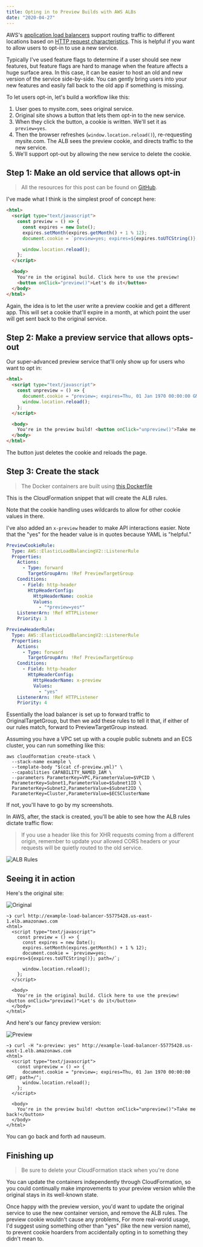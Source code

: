 ```yaml
---
title: Opting in to Preview Builds with AWS ALBs
date: "2020-04-27"
---
```


AWS's [application load balancers](https://docs.aws.amazon.com/elasticloadbalancing/latest/application/introduction.html) 
support routing traffic to different locations based on 
[HTTP request characteristics](https://docs.aws.amazon.com/elasticloadbalancing/latest/application/listener-update-rules.html). 
This is helpful if you want to allow users to opt-in to use a new service.

Typically I've used feature flags to determine if a user should see new features, but
feature flags are hard to manage when the feature affects a huge surface area. In this case,
it can be easier to host an old and new version of the service side-by-side. You can gently bring 
users into your new features and easily fall back to the old app if something is missing.

To let users opt-in, let's build a workflow like this:

1. User goes to mysite.com, sees original service.
1. Original site shows a button that lets them opt-in to the new service.
1. When they click the button, a cookie is written. We'll set it as `preview=yes`.
1. Then the browser refreshes (`window.location.reload()`), re-requesting mysite.com. The ALB sees the preview cookie, and directs traffic to the new service.
1. We'll support opt-out by allowing the new service to delete the cookie.

## Step 1: Make an old service that allows opt-in

> <i class="fa fa-github"></i> All the resources for this post can be found on [GitHub](https://github.com/terrbear/terrbear.github.io/tree/develop/content/blog/opt-in-previews-with-albs).

I've made what I think is the simplest proof of concept here:

```html
<html>
  <script type="text/javascript">
    const preview = () => {
      const expires = new Date();
      expires.setMonth(expires.getMonth() + 1 % 12);
      document.cookie = `preview=yes; expires=${expires.toUTCString()}; path=/`;

      window.location.reload();
    };
  </script>

  <body>
    You're in the original build. Click here to use the preview! 
    <button onClick="preview()">Let's do it</button>
  </body>
</html>
```

Again, the idea is to let the user write a preview cookie and get a different app. This will
set a cookie that'll expire in a month, at which point the user will get sent back to the original service.

## Step 2: Make a preview service that allows opts-out

Our super-advanced preview service that'll only show up for users who want to opt in:

```html
<html>
  <script type="text/javascript">
    const unpreview = () => {
      document.cookie = "preview=; expires=Thu, 01 Jan 1970 00:00:00 GMT; path=/";
      window.location.reload();
    };
  </script>

  <body>
    You're in the preview build! <button onClick="unpreview()">Take me back!</button>
  </body>
</html>
```

The button just deletes the cookie and reloads the page.

## Step 3: Create the stack

> <i class="fab fa-docker"></i> The Docker containers are built using [this Dockerfile](https://github.com/terrbear/terrbear.github.io/blob/develop/content/blog/opt-in-previews-with-albs/Dockerfile)

This is the CloudFormation snippet that will create the ALB rules.

Note that the cookie handling uses wildcards to allow for other cookie values in there.

I've also added an `x-preview` header to make API interactions easier. Note that the "yes"
for the header value is in quotes because YAML is "helpful."

```yml
PreviewCookieRule:
  Type: AWS::ElasticLoadBalancingV2::ListenerRule
  Properties: 
    Actions: 
      - Type: forward
        TargetGroupArn: !Ref PreviewTargetGroup
    Conditions: 
      - Field: http-header
        HttpHeaderConfig:
          HttpHeaderName: cookie
          Values:
            - "*preview=yes*"
    ListenerArn: !Ref HTTPListener
    Priority: 3

PreviewHeaderRule:
  Type: AWS::ElasticLoadBalancingV2::ListenerRule
  Properties: 
    Actions: 
      - Type: forward
        TargetGroupArn: !Ref PreviewTargetGroup
    Conditions: 
      - Field: http-header
        HttpHeaderConfig:
          HttpHeaderName: x-preview
          Values:
            - "yes"
    ListenerArn: !Ref HTTPListener
    Priority: 4
```

Essentially the load balancer is set up to forward traffic to OriginalTargetGroup, but then
we add these rules to tell it that, if either of our rules match, forward to PreviewTargetGroup instead.

Assuming you have a VPC set up with a couple public subnets and an ECS cluster, you can run something like
this:

```shell
aws cloudformation create-stack \
  --stack-name example \
  --template-body "$(cat cf-preview.yml)" \
  --capabilities CAPABILITY_NAMED_IAM \
  --parameters ParameterKey=VPC,ParameterValue=$VPCID \
  ParameterKey=Subnet1,ParameterValue=$Subnet1ID \
  ParameterKey=Subnet2,ParameterValue=$Subnet2ID \
  ParameterKey=Cluster,ParameterValue=$ECSClusterName
```

If not, you'll have to go by my screenshots.

In AWS, after, the stack is created, you'll be able to see how the ALB rules dictate traffic flow:

> <i class="fas fa-exclamation-triangle"></i> If you use a header like this for XHR requests coming from a different origin, remember to update your allowed CORS headers or your requests will be quietly routed to the old service.

![ALB Rules](./rules.png)

## Seeing it in action

Here's the original site:

![Original](./original.png)

```shell
~❯ curl http://example-load-balancer-55775428.us-east-1.elb.amazonaws.com
<html>
  <script type="text/javascript">
    const preview = () => {
      const expires = new Date();
      expires.setMonth(expires.getMonth() + 1 % 12);
      document.cookie = `preview=yes; expires=${expires.toUTCString()}; path=/`;

      window.location.reload();
    };
  </script>

  <body>
    You're in the original build. Click here to use the preview! <button onClick="preview()">Let's do it</button>
  </body>
</html>
```

And here's our fancy preview version:

![Preview](./preview.png)

```shell
~❯ curl -H "x-preview: yes" http://example-load-balancer-55775428.us-east-1.elb.amazonaws.com
<html>
  <script type="text/javascript">
    const unpreview = () => {
      document.cookie = "preview=; expires=Thu, 01 Jan 1970 00:00:00 GMT; path=/";
      window.location.reload();
    };
  </script>

  <body>
    You're in the preview build! <button onClick="unpreview()">Take me back!</button>
  </body>
</html>
```

You can go back and forth ad nauseum. 

## Finishing up

> <i class="fas fa-check-circle"></i> Be sure to delete your CloudFormation stack when you're done

You can update the containers independently through CloudFormation, so you could continually make 
improvements to your preview version while the original stays in its well-known state.

Once happy with the preview version, you'd want to update the original service to use the new
container version, and remove the ALB rules. The preview cookie wouldn't cause any problems, For
more real-world usage, I'd suggest using something other than "yes" (like the new version name),
to prevent cookie hoarders from accidentally opting in to something they didn't mean to.